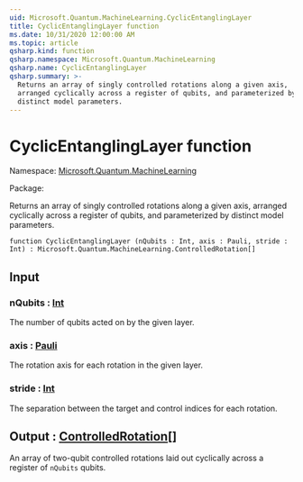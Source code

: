 ```yaml
---
uid: Microsoft.Quantum.MachineLearning.CyclicEntanglingLayer
title: CyclicEntanglingLayer function
ms.date: 10/31/2020 12:00:00 AM
ms.topic: article
qsharp.kind: function
qsharp.namespace: Microsoft.Quantum.MachineLearning
qsharp.name: CyclicEntanglingLayer
qsharp.summary: >-
  Returns an array of singly controlled rotations along a given axis,
  arranged cyclically across a register of qubits, and parameterized by
  distinct model parameters.
---
```


# CyclicEntanglingLayer function

Namespace: [Microsoft.Quantum.MachineLearning](xref:Microsoft.Quantum.MachineLearning)

Package: [](https://nuget.org/packages/)


Returns an array of singly controlled rotations along a given axis,arranged cyclically across a register of qubits, and parameterized bydistinct model parameters.

```qsharp
function CyclicEntanglingLayer (nQubits : Int, axis : Pauli, stride : Int) : Microsoft.Quantum.MachineLearning.ControlledRotation[]
```


## Input

### nQubits : [Int](xref:microsoft.quantum.lang-ref.int)

The number of qubits acted on by the given layer.


### axis : [Pauli](xref:microsoft.quantum.lang-ref.pauli)

The rotation axis for each rotation in the given layer.


### stride : [Int](xref:microsoft.quantum.lang-ref.int)

The separation between the target and control indices for each rotation.



## Output : [ControlledRotation](xref:Microsoft.Quantum.MachineLearning.ControlledRotation)[]

An array of two-qubit controlled rotations laid out cyclically acrossa register of `nQubits` qubits.